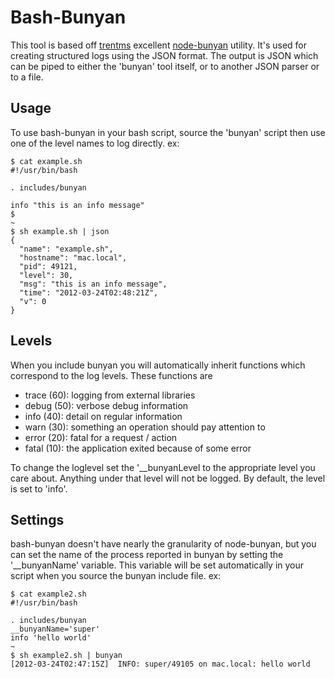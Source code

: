 # Bash-Bunyan

This tool is based off [trentms](http://github.com/trentm) excellent [node-bunyan](https://github.com/trentm/node-bunyan) utility. It's used for
creating structured logs using the JSON format. The output is JSON which can be
piped to either the 'bunyan' tool itself, or to another JSON parser or to a
file.

## Usage

To use bash-bunyan in your bash script, source the 'bunyan' script then use one
of the level names to log directly.
ex:

    $ cat example.sh
    #!/usr/bin/bash
    
    . includes/bunyan

    info "this is an info message"
    $
    ~
    $ sh example.sh | json 
    {
      "name": "example.sh",
      "hostname": "mac.local",
      "pid": 49121,
      "level": 30,
      "msg": "this is an info message",
      "time": "2012-03-24T02:48:21Z",
      "v": 0
    }

## Levels

When you include bunyan you will automatically inherit functions which
correspond to the log levels. These functions are

 * trace (60): logging from external libraries
 * debug (50): verbose debug information
 * info  (40): detail on regular information
 * warn  (30): something an operation should pay attention to
 * error (20): fatal for a request / action
 * fatal (10): the application exited because of some error

To change the loglevel set the '\_\_bunyanLevel to the appropriate level you
care about. Anything under that level will not be logged. By default, the level
is set to 'info'.

## Settings

bash-bunyan doesn't have nearly the granularity of node-bunyan, but you can set
the name of the process reported in bunyan by setting the '\_\_bunyanName'
variable. This variable will be set automatically in your script when you source
the bunyan include file.
ex:

    $ cat example2.sh
    #!/usr/bin/bash

    . includes/bunyan
    __bunyanName='super'
    info 'hello world'
    ~
    $ sh example2.sh | bunyan
    [2012-03-24T02:47:15Z]  INFO: super/49105 on mac.local: hello world
